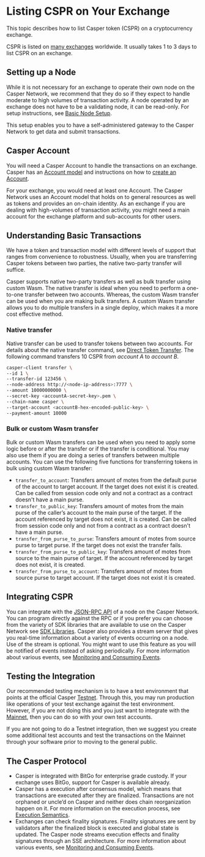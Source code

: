 # Listing CSPR on Your Exchange

This topic describes how to list Casper token (CSPR) on a cryptocurrency exchange. 

CSPR is listed on [many exchanges](https://tokenmarketcaps.com/coins/casper/market) worldwide. It usually takes 1 to 3 days to list CSPR on an exchange.


## Setting up a Node

While it is not necessary for an exchange to operate their own node on the Casper Network, we recommend that they do so if they expect to handle moderate to high volumes of transaction activity. A node operated by an exchange does not have to be a validating node, it can be read-only. For setup instructions, see [Basic Node Setup](../operators/setup.md).

This setup enables you to have a self-administered gateway to the Casper Network to get data and submit transactions.

## Casper Account

You will need a Casper Account to handle the transactions on an exchange. Casper has an [Account model](../design/accounts.md) and instructions on how to [create an Account](../design/accounts.md/#accounts-creating). 

For your exchange, you would need at least one Account. The Casper Network uses an Account model that holds on to general resources as well as tokens and provides an on-chain identity. As an exchange if you are dealing with high-volumes of transaction activity, you might need a main account for the exchange platform and sub-accounts for other users. 

## Understanding Basic Transactions

We have a token and transaction model with different levels of support that ranges from convenience to robustness. Usually, when you are transferring Casper tokens between two parties, the native two-party transfer will suffice.

Casper supports native two-party transfers as well as bulk transfer using custom Wasm. The native transfer is ideal when you need to perform a one-to-one transfer between two accounts. Whereas, the custom Wasm transfer can be used when you are making bulk transfers. A custom Wasm transfer allows you to do multiple transfers in a single deploy, which makes it a more cost effective method. 

### Native transfer

Native transfer can be used to transfer tokens between two accounts. For details about the native transfer command, see [Direct Token Transfer](../workflow/transfer-workflow.md). The following command transfers 10 CSPR from *account A* to *account B*.

```bash
casper-client transfer \
--id 1 \
--transfer-id 123456 \
--node-address http://<node-ip-address>:7777 \
--amount 10000000000 \
--secret-key <accountA-secret-key>.pem \
--chain-name casper \
--target-account <accountB-hex-encoded-public-key> \
--payment-amount 10000
```

### Bulk or custom Wasm transfer

Bulk or custom Wasm transfers can be used when you need to apply some logic before or after the transfer or if the transfer is conditional. You may also use them if you are doing a series of transfers between multiple accounts. You can use the following five functions for transferring tokens in bulk using custom Wasm transfer:

-   `transfer_to_account`: Transfers amount of motes from the default purse of the account to target account. If the target does not exist it is created. Can be called from session code only and not a contract as a contract doesn't have a main purse.
-   `transfer_to_public_key`: Transfers amount of motes from the main purse of the caller’s account to the main purse of the target. If the account referenced by target does not exist, it is created. Can be called from session code only and not from a contract as a contract doesn't have a main purse.
-   `transfer_from_purse_to_purse`: Transfers amount of motes from source purse to target purse. If the target does not exist the transfer fails.
-   `transfer_from_purse_to_public_key`: Transfers amount of motes from source to the main purse of target. If the account referenced by target does not exist, it is created.
-   `transfer_from_purse_to_account`: Transfers amount of motes from source purse to target account. If the target does not exist it is created.

## Integrating CSPR

You can integrate with the [JSON-RPC API](../dapp-dev-guide/sdkspec/introduction.md) of a node on the Casper Network. 
You can program directly against the RPC or if you prefer you can choose from the variety of SDK libraries that are available to use on the Casper Network see [SDK Libraries](../dapp-dev-guide/building-dapps/sdk/index.md). 
Casper also provides a stream server that gives you real-time information about a variety of events occurring on a node. Use of the stream is optional. You might want to use this feature as you will be notified of events instead of asking periodically. For more information about various events, see [Monitoring and Consuming Events](../dapp-dev-guide/building-dapps/monitoring-events.md).

## Testing the Integration

Our recommended testing mechanism is to have a test environment that points at the official Casper [Testnet](https://testnet.cspr.live/). Through this, you may run production like operations of your test exchange against the test environment. However, if you are not doing this and you just want to integrate with the [Mainnet](https://cspr.live/), then you can do so with your own test accounts. 

If you are not going to do a Testnet integration, then we suggest you create some additional test accounts and test the transactions on the Mainnet through your software prior to moving to the general public.

## The Casper Protocol

-   Casper is integrated with BitGo for enterprise grade custody. If your exchange uses BitGo, support for Casper is available already.
-   Casper has a execution after consensus model, which means that transactions are executed after they are finalized. Transactions are not orphaned or uncle’d on Casper and neither does chain reorganization happen on it. For more information on the execution process, see [Execution Semantics](../design/execution-semantics.md).
-   Exchanges can check finality signatures. Finality signatures are sent by validators after the finalized block is executed and global state is updated. The Casper node streams execution effects and finality signatures through an SSE architecture. For more information about various events, see [Monitoring and Consuming Events](../dapp-dev-guide/building-dapps/monitoring-events.md).


